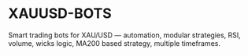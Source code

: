 # XAUUSD-BOTS
Smart trading bots for XAU/USD — automation, modular strategies, RSI, volume, wicks logic, MA200 based strategy, multiple timeframes.
